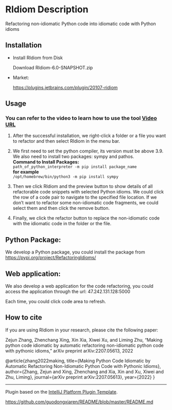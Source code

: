 # RIdiom Description

Refactoring non-idiomatic Python code into idiomatic code with Python idioms


## Installation

- Install RIdiom from Disk
  
  Download RIdiom-6.0-SNAPSHOT.zip 
  
- Market:
  
  https://plugins.jetbrains.com/plugin/20107-ridiom
  
  
## Usage

  ### You can refer to the video to learn how to use the tool [Video URL](https://youtu.be/45GRKGBSoD4)

  1. After the successful installation, we right-click a folder or a file you want to refactor and then select RIdiom in the menu bar.

  2. We first need to set the python compiler, its version must be above 3.9. We also need to install two packages: sympy and pathos.  
    **Command to Install Packages:**  
    ```path_of_python_interpreter -m pip install package_name```  
    **for example**  
    ```/opt/homebrew/bin/python3 -m pip install sympy```
  
  3. Then we click RIdiom and the preview button to show details of all refactorable code snippets with selected Python idioms. We could click the row of a code pair to navigate to the specified file location. If we don’t want to refactor some non-idiomatic code fragments, we could select them and then click the remove button. 
  
  4. Finally, we click the refactor button to replace the non-idiomatic code with the idiomatic code in the folder or the file. 
  

## Python Package: 

We develop a Python package, you could install the package from https://pypi.org/project/RefactoringIdioms/

## Web application:

We also develop a web application for the code refactoring, you could access the application through the url: 47.242.131.128:5000

Each time, you could click code area to refresh.


## How to cite
If you are using RIdiom in your research, please cite the following paper:

Zejun Zhang, Zhenchang Xing, Xin Xia, Xiwei Xu, and Liming Zhu, “Making python code idiomatic by automatic refactoring non-idiomatic python code with pythonic idioms,” arXiv preprint arXiv:2207.05613, 2022

@article{zhang2022making,
  title={Making Python Code Idiomatic by Automatic Refactoring Non-Idiomatic Python Code with Pythonic Idioms},
  author={Zhang, Zejun and Xing, Zhenchang and Xia, Xin and Xu, Xiwei and Zhu, Liming},
  journal={arXiv preprint arXiv:2207.05613},
  year={2022}
}

---
Plugin based on the [IntelliJ Platform Plugin Template][template].

[template]: https://github.com/JetBrains/intellij-platform-plugin-template

https://github.com/guodongxiaren/README/blob/master/README.md
